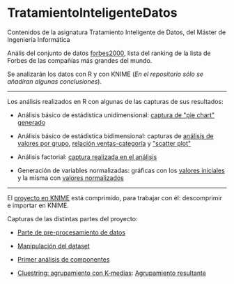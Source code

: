 # TratamientoInteligenteDatos
Contenidos de la asignatura Tratamiento Inteligente de Datos, del Máster de Ingeniería Informática


Anális del conjunto de datos [forbes2000](http://www.stats4stem.org/r-forbes2000-data.html), lista del ranking de la lista de Forbes de las compañías más grandes del mundo.

Se analizarán los datos con R y con KNIME (*En el repositorio sólo se añadiran algunas conclusiones*).

***

Los análisis realizados en R con algunas de las capturas de sus resultados:

* Análisis básico de estádistica unidimensional: [captura de "pie chart" generado](http://i.imgur.com/LLkJqqV.png)

* Análisis básico de estádistica bidimensional: capturas de [análisis de valores por grupo](http://i.imgur.com/MavJD83.png), [relación ventas-categoría](http://i.imgur.com/21fCmsq.png) y ["scatter plot"](http://i.imgur.com/8cmaiAP.png)


* Análisis factorial: [captura realizada en el análisis](http://i.imgur.com/R7ZLZvI.png)

* Generación de variables normalizadas: gráficas con los [valores iniciales](http://i.imgur.com/q9ulWNt.png) y la misma con [valores normalizados](http://i.imgur.com/7u2kx4Q.png)

***

El [proyecto en KNIME](https://github.com/JCristobal/TratamientoInteligenteDatos/blob/master/KNIME_project.zip) está comprimido, para trabajar con él: descomprimir e importar en KNIME.

Capturas de las distintas partes del proyecto:

* [Parte de pre-procesamiento de datos](http://i.imgur.com/fto4cHf.png)

* [Manipulación del dataset](http://i.imgur.com/zf5PFU1.png)

* [Primer análisis de componentes](http://i.imgur.com/4QQteXM.png)

* [Cluestring: agrupamiento con K-medias](http://i.imgur.com/eW9wzq3.png): [Agrupamiento resultante](http://i.imgur.com/84L0Go9.png)